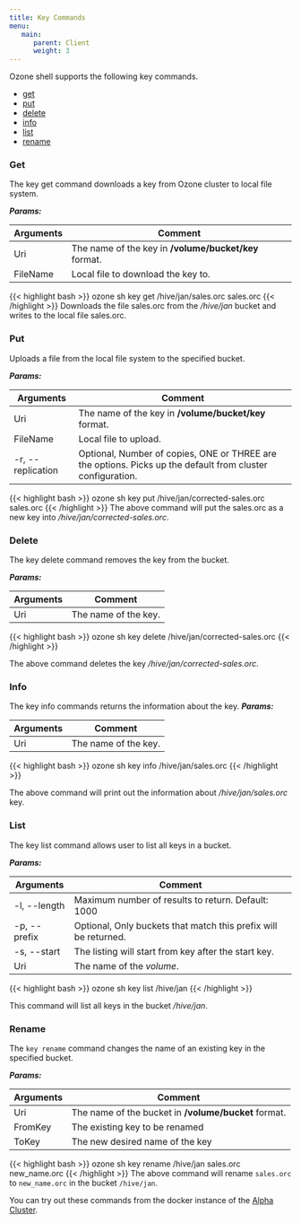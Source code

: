 ```yaml
---
title: Key Commands
menu:
   main:
      parent: Client
      weight: 3
---
```

<!---
  Licensed to the Apache Software Foundation (ASF) under one or more
  contributor license agreements.  See the NOTICE file distributed with
  this work for additional information regarding copyright ownership.
  The ASF licenses this file to You under the Apache License, Version 2.0
  (the "License"); you may not use this file except in compliance with
  the License.  You may obtain a copy of the License at

      http://www.apache.org/licenses/LICENSE-2.0

  Unless required by applicable law or agreed to in writing, software
  distributed under the License is distributed on an "AS IS" BASIS,
  WITHOUT WARRANTIES OR CONDITIONS OF ANY KIND, either express or implied.
  See the License for the specific language governing permissions and
  limitations under the License.
-->

Ozone shell supports the following key commands.

  * [get](#get)
  * [put](#put)
  * [delete](#delete)
  * [info](#info)
  * [list](#list)
  * [rename](#rename)


### Get

The key get command downloads a key from Ozone cluster to local file system.

***Params:***

| Arguments                      |  Comment                                |
|--------------------------------|-----------------------------------------|
|  Uri                           | The name of the key in **/volume/bucket/key** format.
|  FileName                      | Local file to download the key to.


{{< highlight bash >}}
ozone sh key get /hive/jan/sales.orc sales.orc
{{< /highlight >}}
Downloads the file sales.orc from the _/hive/jan_ bucket and writes to the
local file sales.orc.

### Put

Uploads a file from the local file system to the specified bucket.

***Params:***


| Arguments                      |  Comment                                |
|--------------------------------|-----------------------------------------|
|  Uri                           | The name of the key in **/volume/bucket/key** format.
|  FileName                      | Local file to upload.
| -r, --replication              | Optional, Number of copies, ONE or THREE are the options. Picks up the default from cluster configuration.

{{< highlight bash >}}
ozone sh key put /hive/jan/corrected-sales.orc sales.orc
{{< /highlight >}}
The above command will put the sales.orc as a new key into _/hive/jan/corrected-sales.orc_.

### Delete

The key delete command removes the key from the bucket.

***Params:***

| Arguments                      |  Comment                                |
|--------------------------------|-----------------------------------------|
|  Uri                           | The name of the key.

{{< highlight bash >}}
ozone sh key delete /hive/jan/corrected-sales.orc
{{< /highlight >}}

The above command deletes the key _/hive/jan/corrected-sales.orc_.


### Info

The key info commands returns the information about the key.
***Params:***

| Arguments                      |  Comment                                |
|--------------------------------|-----------------------------------------|
|  Uri                           | The name of the key.

{{< highlight bash >}}
ozone sh key info /hive/jan/sales.orc
{{< /highlight >}}

The above command will print out the information about _/hive/jan/sales.orc_
key.

### List

The key list command allows user to list all keys in a bucket.

***Params:***

| Arguments                      |  Comment                                |
|--------------------------------|-----------------------------------------|
| -l, --length                   | Maximum number of results to return. Default: 1000
| -p, --prefix                   | Optional, Only buckets that match this prefix will be returned.
| -s, --start                    | The listing will start from key after the start key.
|  Uri                           | The name of the _volume_.

{{< highlight bash >}}
ozone sh key list /hive/jan
{{< /highlight >}}

This command will list all keys in the bucket _/hive/jan_.

### Rename

The `key rename` command changes the name of an existing key in the specified bucket.

***Params:***

| Arguments                      |  Comment                                |
|--------------------------------|-----------------------------------------|
|  Uri                           | The name of the bucket in **/volume/bucket** format.
|  FromKey                       | The existing key to be renamed
|  ToKey                         | The new desired name of the key

{{< highlight bash >}}
ozone sh key rename /hive/jan sales.orc new_name.orc
{{< /highlight >}}
The above command will rename `sales.orc` to `new_name.orc` in the bucket `/hive/jan`.




You can try out these commands from the docker instance of the [Alpha
Cluster](runningviadocker.html).
